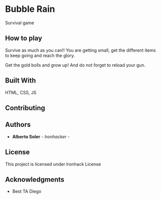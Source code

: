 # Bubble Rain

Survival game 

## How to play

Survive as much as you can!! You are getting small, get the different items to keep going and reach the glory.

Get the gold bolls and grow up! And do not forget to reload your gun.

## Built With

HTML, CSS, JS

## Contributing


## Authors

* **Alberto Soler** - *Ironhacker* - 

## License

This project is licensed under Ironhack License

## Acknowledgments

* Best TA Diego


